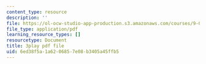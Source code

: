 ```yaml
---
content_type: resource
description: ''
file: https://ol-ocw-studio-app-production.s3.amazonaws.com/courses/9-00sc-introduction-to-psychology-fall-2011/6ed38f5a1a6206857e08b3405a45ffb5_lanmHS0JwYI.pdf
file_type: application/pdf
learning_resource_types: []
resourcetype: Document
title: 3play pdf file
uid: 6ed38f5a-1a62-0685-7e08-b3405a45ffb5
---
```

